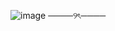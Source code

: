 ![image](https://github.com/user-attachments/assets/f41253cd-d5a3-4525-9b70-ecd463b3e91d)
────୨ৎ────
